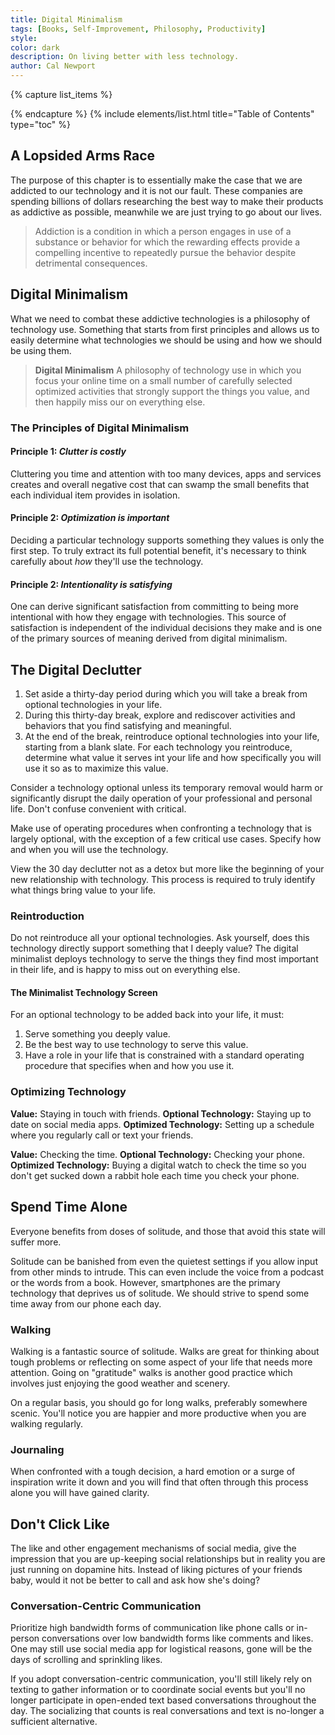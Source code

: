 ```yaml
---
title: Digital Minimalism
tags: [Books, Self-Improvement, Philosophy, Productivity]
style: 
color: dark
description: On living better with less technology.
author: Cal Newport
---
```


{% capture list_items %}

{% endcapture %}
{% include elements/list.html title="Table of Contents" type="toc" %}

## A Lopsided Arms Race
The purpose of this chapter is to essentially make the case that we are addicted to our technology and it is not our fault. These companies are spending billions of dollars researching the best way to make their products as addictive as possible, meanwhile we are just trying to go about our lives.

> Addiction is a condition in which a person engages in use of a substance or behavior for which the rewarding effects provide a compelling incentive to repeatedly pursue the behavior despite detrimental consequences.

## Digital Minimalism
What we need to combat these addictive technologies is a philosophy of technology use. Something that starts from first principles and allows us to easily determine what technologies we should be using and how we should be using them.

>**Digital Minimalism**
>A philosophy of technology use in which you focus your online time on a small number of carefully selected optimized activities that strongly support the things you value, and then happily miss our on everything else.

### The Principles of Digital Minimalism

#### Principle 1: *Clutter is costly*
Cluttering you time and attention with too many devices, apps and services creates and overall negative cost that can swamp the small benefits that each individual item provides in isolation.

#### Principle 2: *Optimization is important*
Deciding a particular technology supports something they values is only the first step. To truly extract its full potential benefit, it's necessary to think carefully about *how* they'll use the technology.

#### Principle 2: *Intentionality is satisfying*
One can derive significant satisfaction from committing to being more intentional with how they engage with technologies. This source of satisfaction is independent of the individual decisions they make and is one of the primary sources of meaning derived from digital minimalism.

## The Digital Declutter
1. Set aside a thirty-day period during which you will take a break from optional technologies in your life.
2. During this thirty-day break, explore and rediscover activities and behaviors that you find satisfying and meaningful.
3. At the end of the break, reintroduce optional technologies into your life, starting from a blank slate. For each technology you reintroduce, determine what value it serves int your life and how specifically you will use it so as to maximize this value.

Consider a technology optional unless its temporary removal would harm or significantly disrupt the daily operation of your professional and personal life. Don't confuse convenient with critical.

Make use of operating procedures when confronting a technology that is largely optional, with the exception of a few critical use cases. Specify how and when you will use the technology.

View the 30 day declutter not as a detox but more like the beginning of your new relationship with technology. This process is required to truly identify what things bring value to your life.

### Reintroduction
Do not reintroduce all your optional technologies. Ask yourself, does this technology directly support something that I deeply value? The digital minimalist deploys technology to serve the things they find most important in their life, and is happy to miss out on everything else.

#### The Minimalist Technology Screen
For an optional technology to be added back into your life, it must:
1. Serve something you deeply value.
2. Be the best way to use technology to serve this value.
3. Have a role in your life that is constrained with a standard operating procedure that specifies when and how you use it.

### Optimizing Technology

**Value:** Staying in touch with friends.
**Optional Technology:** Staying up to date on social media apps.
**Optimized Technology:** Setting up a schedule where you regularly call or text your friends.

**Value:** Checking the time.
**Optional Technology:** Checking your phone.
**Optimized Technology:** Buying a digital watch to check the time so you don't get sucked down a rabbit hole each time you check your phone.

## Spend Time Alone
Everyone benefits from doses of solitude, and those that avoid this state will suffer more.

Solitude can be banished from even the quietest settings if you allow input from other minds to intrude. This can even include the voice from a podcast or the words from a book. However, smartphones are the primary technology that deprives us of solitude. We should strive to spend some time away from our phone each day.

### Walking
Walking is a fantastic source of solitude. Walks are great for thinking about tough problems or reflecting on some aspect of your life that needs more attention. Going on "gratitude" walks is another good practice which involves just enjoying the good weather and scenery.

On a regular basis, you should go for long walks, preferably somewhere scenic. You'll notice you are happier and more productive when you are walking regularly.

### Journaling
When confronted with a tough decision, a hard emotion or a surge of inspiration write it down and you will find that often through this process alone you will have gained clarity.

## Don't Click Like
The like and other engagement mechanisms of social media, give the impression that you are up-keeping social relationships but in reality you are just running on dopamine hits. Instead of liking pictures of your friends baby, would it not be better to call and ask how she's doing?

### Conversation-Centric Communication
Prioritize high bandwidth forms of communication like phone calls or in-person conversations over low bandwidth forms like comments and likes. One may still use social media app for logistical reasons, gone will be the days of scrolling and sprinkling likes.

If you adopt conversation-centric communication, you'll still likely rely on texting to gather information or to coordinate social events but you'll no longer participate in open-ended text based conversations throughout the day. The socializing that counts is real conversations and text is no-longer a sufficient alternative.
